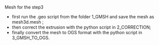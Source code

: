 Mesh for the step3

- first run the .geo script from the folder 1_GMSH and save the mesh as mesh3d.mesh ;
- then correct the extrusion with the python script in 2_CORRECTION;
- finally convert the mesh to OGS format with the python script in 3_GMSH_TO_OGS.
